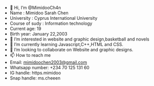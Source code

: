 - 👋 Hi, I’m @MimidooCh4n
-  Name : Mimidoo Sarah Chen
-  University : Cyprus International University
- Course of sudy : Information technology
- Current age: 19
- Birth year: January 22,2003
- 👀 I’m interested in website and graphic design,basketball and novels
- 🌱 I’m currently learning Javascript,C++,HTML and CSS.
- 💞️ I’m looking to collaborate on Website and graphic designs.
- 📫 How to reach me 
- Email: mimidoochen2003@gmail.com
- Whatsapp number: +234 70 125 131 60
- IG handle: https.mimidoo
- Snap handle: ms.cheeen

<!---
MimidooCh4n/MimidooCh4n is a ✨ special ✨ repository because its `README.md` (this file) appears on your GitHub profile.
You can click the Preview link to take a look at your changes.
--->

